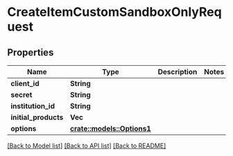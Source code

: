 # CreateItemCustomSandboxOnlyRequest

## Properties

Name | Type | Description | Notes
------------ | ------------- | ------------- | -------------
**client_id** | **String** |  | 
**secret** | **String** |  | 
**institution_id** | **String** |  | 
**initial_products** | **Vec<String>** |  | 
**options** | [**crate::models::Options1**](Options1.md) |  | 

[[Back to Model list]](../README.md#documentation-for-models) [[Back to API list]](../README.md#documentation-for-api-endpoints) [[Back to README]](../README.md)


